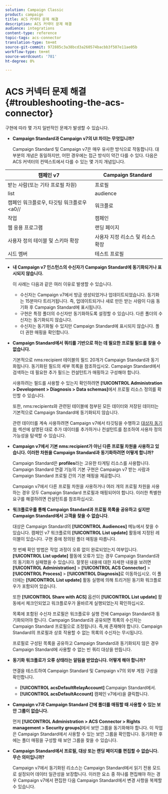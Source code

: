```yaml
---
solution: Campaign Classic
product: campaign
title: ACS 커넥터 문제 해결
description: ACS 커넥터 문제 해결
audience: integrations
content-type: reference
topic-tags: acs-connector
translation-type: tm+mt
source-git-commit: 972885c3a38bcd3a260574bacbb3f507e11ae05b
workflow-type: tm+mt
source-wordcount: '781'
ht-degree: 0%

---
```



# ACS 커넥터 문제 해결{#troubleshooting-the-acs-connector}

구현에 따라 몇 가지 일반적인 문제가 발생할 수 있습니다.

* **Campaign Standard과 Campaign v7의 UI 차이는 무엇입니까?**

   Campaign Standard 및 Campaign v7은 매우 유사한 방식으로 작동합니다. 대부분의 개념은 동일하지만, 어떤 경우에는 접근 방식이 약간 다를 수 있다. 다음은 ACS 커넥터의 컨텍스트에서 다를 수 있는 몇 가지 개념입니다.

<table> 
 <thead> 
  <tr> 
   <th> 캠페인 v7<br /> </th> 
   <th> Campaign Standard<br /> </th> 
  </tr> 
 </thead> 
 <tbody> 
  <tr> 
   <td> 받는 사람(또는 기타 프로필 차원)<br /> </td> 
   <td> 프로필<br /> </td> 
  </tr> 
  <tr> 
   <td> list<br /> </td> 
   <td> audience<br /> </td> 
  </tr> 
  <tr> 
   <td> 캠페인 워크플로우, 타깃팅 워크플로우&lt;a0//<br /> </td> 
   <td> 워크플로<br /> </td> 
  </tr> 
  <tr> 
   <td> 작업<br /> </td> 
   <td> 캠페인<br /> </td> 
  </tr> 
  <tr> 
   <td> 웹 응용 프로그램<br /> </td> 
   <td> 랜딩 페이지<br /> </td> 
  </tr> 
  <tr> 
   <td> 사용자 정의 테이블 및 스키마 확장<br /> </td> 
   <td> 사용자 지정 리소스 및 리소스 확장<br /> </td> 
  </tr> 
  <tr> 
   <td> 시드 멤버<br /> </td> 
   <td> 테스트 프로필<br /> </td> 
  </tr> 
 </tbody> 
</table>

* **내 Campaign v7 인스턴스의 수신자가 Campaign Standard에 동기화되거나 표시되지 않습니다.**

   이 사례는 다음과 같은 여러 이유로 발생할 수 있습니다.

   * 수신자는 Campaign v7에서 방금 생성되었거나 업데이트되었습니다. 동기화는 15분마다 트리거됩니다. 즉, 업데이트되거나 새로 만든 받는 사람이 다음 동기화 후 Campaign Standard에 표시됩니다.
   * 구현은 특정 폴더의 수신자만 동기화하도록 설정할 수 있습니다. 다른 폴더의 수신자는 동기화되지 않습니다.
   * 수신자는 동기화될 수 있지만 Campaign Standard에 표시되지 않습니다. 폴더 권한 매핑을 확인합니다.

* **Campaign Standard에서 쿼리를 기반으로 하는 데 필요한 프로필 필드를 찾을 수 없습니다.**

   기본적으로 nms:recipient 테이블의 필드 20개가 Campaign Standard과 동기화됩니다. 동기화된 필드의 세부 목록을 참조하십시오. Campaign Standard에서 검색하는 데 필요한 추가 필드는 컨설턴트가 매핑하고 구성해야 합니다.

   사용하려는 필드를 사용할 수 있는지 확인하려면 **[!UICONTROL Administration > Development > Diagnosis > Data schemas]**&#x200B;에서 프로필 리소스 정의를 확인할 수 있습니다.

   또한, nms:recipients와 관련된 테이블에 첨부된 모든 데이터와 저장된 데이터는 기본적으로 Campaign Standard에 동기화되지 않습니다.

   관련 데이터를 계속 사용하려면 Campaign v7에서 타깃팅을 수행하고 [대상자 동기화](../../integrations/using/synchronizing-audiences.md) 섹션에 설명된 대로 추가 데이터를 추가하거나 컨설턴트를 참조하여 사용자 정의 가능성을 탐색할 수 있습니다.

* **Campaign v7에서 기본 nms:recipient가 아닌 다른 프로필 차원을 사용하고 있습니다. 이러한 차원을 Campaign Standard과 동기화하려면 어떻게 합니까?**

   Campaign Standard은 **profiles**&#x200B;라는 고유한 타게팅 리소스를 사용합니다. Campaign Standard 연결 기능의 기본 구현은 Campaign v7 받는 사람과 Campaign Standard 프로필 간의 기본 매핑을 제공합니다.

   Campaign v7에서 다른 프로필 차원을 사용하거나 여러 개의 프로필 차원을 사용하는 경우 모두 Campaign Standard 프로필과 매핑되어야 합니다. 이러한 특별한 요구를 해결하려면 컨설턴트를 참조하십시오.

* **워크플로우를 통해 Campaign Standard과 프로필 목록을 공유하고 싶지만 Campaign Standard에서 고객을 찾을 수 없습니다**.

   대상은 Campaign Standard의 **[!UICONTROL Audiences]** 메뉴에서 찾을 수 있습니다. 캠페인 v7 워크플로의 **[!UICONTROL List update]** 활동에 지정된 레이블이 있습니다. 구현 중에 정의된 폴더 매핑을 따릅니다.

   첫 번째 확인 방법은 작업 과정이 오류 없이 완료되었는지 여부입니다. **[!UICONTROL List update]** 활동에 오류가 있는 경우 Campaign Standard과의 동기화가 실패했을 수 있습니다. 잘못된 내용에 대한 자세한 내용을 보려면 **[!UICONTROL Administration]** > **[!UICONTROL ACS Connector]** > **[!UICONTROL Process]** > **[!UICONTROL Diagnosis]**&#x200B;로 이동하십시오. 이 폴더에는 **[!UICONTROL List update]** 활동 실행에 의해 트리거된 동기화 워크플로우가 포함되어 있습니다.

   또한 **[!UICONTROL Share with ACS]** 옵션이 **[!UICONTROL List update]** 활동에서 체크인되었고 워크플로우가 올바르게 실행되었는지 확인하십시오.

   목록에 포함된 수신자 프로필은 워크플로우 실행 전에 Campaign Standard과 동기화되어야 합니다. Campaign Standard과 공유되면 목록의 수신자는 Campaign Standard 프로필으로 조정됩니다. 즉,에 존재해야 합니다. Campaign Standard의 프로필과 상호 작용할 수 없는 목록의 수신자는 무시됩니다.

   프로필로 구성된 목록을 공유하고 Campaign Standard과 동기화되지 않은 경우 Campaign Standard에 사용할 수 없는 빈 쿼리 대상을 만듭니다.

* **동기화 워크플로가 오류 상태라는 알림을 받았습니다. 어떻게 해야 합니까?**

   연결을 테스트하여 Campaign Standard 및 Campaign v7의 외부 계정 구성을 확인합니다.

   * **[!UICONTROL acsDefaultRelayAccount]** Campaign Standard에서.
   * **[!UICONTROL acsDefaultAccount]** 캠페인 v7에서)을 클릭합니다.

* **Campaign v7과 Campaign Standard 간에 폴더를 매핑할 때 사용할 수 있는 보안 그룹이 없습니다.**

   먼저 **[!UICONTROL Administration > ACS Connector > Rights management > Security groups]**&#x200B;에서 보안 그룹을 동기화해야 합니다. 이 작업은 Campaign Standard에서 사용할 수 있는 보안 그룹을 확인합니다. 동기화한 후에는 폴더 매핑을 구성할 때 보안 그룹을 찾을 수 있습니다.

* **Campaign Standard에서 프로필, 대상 또는 랜딩 페이지를 편집할 수 없습니다. 무슨 의미입니까?**

   Campaign v7에서 동기화된 리소스는 Campaign Standard에서 읽기 전용 모드로 설정되어 데이터 일관성을 보장합니다. 이러한 요소 중 하나를 편집해야 하는 경우 Campaign v7에서 편집한 다음 Campaign Standard에서 변경 사항을 복제할 수 있습니다.

